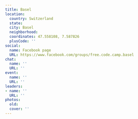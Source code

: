 ```yaml
---
title: Basel
location:
  country: Switzerland
  state: 
  city: Basel
  neighborhood: 
  coordinates: 47.558108, 7.587826
  plusCode: ''
social:
  name: Facebook page
  URL: https://www.facebook.com/groups/free.code.camp.basel
chat:
  name: ''
  URL: ''
event:
  name: ''
  URL: ''
leaders:
- name: ''
  URL: ''
photos:
  old: 
  cover: ''
---
```

